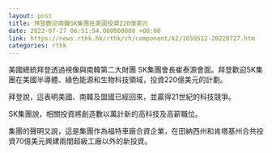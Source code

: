 ```yaml
---
layout: post
title: 拜登歡迎南韓SK集團在美國投資220億美元
date: 2022-07-27 06:51:54.000000000 +08:00
link: https://news.rthk.hk/rthk/ch/component/k2/1659512-20220727.htm
categories: rthk
---
```


美國總統拜登透過視像與南韓第二大財團 SK集團會長崔泰源會面。拜登歡迎SK集團在美國半導體、綠色能源和生物科技領域，投資220億美元的計劃。

拜登說，這表明美國、南韓及盟國已經回來，並贏得21世紀的科技競爭。

SK集團說，相關投資將創造數以萬計新的高科技及高薪職位。

集團的聲明又說，這是集團作為福特車廠合資企業，在田納西州和肯塔基州合共投資70億美元興建兩間超級工廠以外的新投資。

